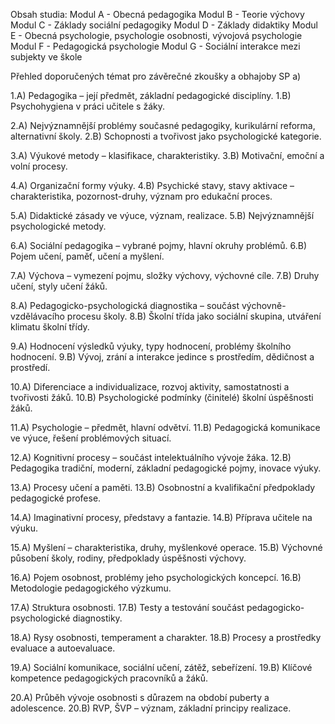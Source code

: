 Obsah studia: 
Modul A - Obecná pedagogika
Modul B - Teorie výchovy
Modul C - Základy sociální pedagogiky
Modul D - Základy didaktiky
Modul E - Obecná psychologie, psychologie osobnosti, vývojová psychologie
Modul F - Pedagogická psychologie
Modul G - Sociální interakce mezi subjekty ve škole

Přehled doporučených témat pro závěrečné zkoušky a obhajoby SP a) 

1.A) Pedagogika – její předmět, základní pedagogické disciplíny.
1.B) Psychohygiena v práci učitele s žáky.

2.A) Nejvýznamnější problémy současné pedagogiky, kurikulární reforma, alternativní školy.
2.B) Schopnosti a tvořivost jako psychologické kategorie.

3.A) Výukové metody – klasifikace, charakteristiky.
3.B) Motivační, emoční a volní procesy.

4.A) Organizační formy výuky.
4.B) Psychické stavy, stavy aktivace – charakteristika, pozornost-druhy, význam pro edukační proces.

5.A) Didaktické zásady ve výuce, význam, realizace.
5.B) Nejvýznamnější psychologické metody.

6.A) Sociální pedagogika – vybrané pojmy, hlavní okruhy problémů.
6.B) Pojem učení, paměť, učení a myšlení.

7.A) Výchova – vymezení pojmu, složky výchovy, výchovné cíle.
7.B) Druhy učení, styly učení žáků.

8.A) Pedagogicko-psychologická diagnostika – součást výchovně-vzdělávacího procesu školy.
8.B) Školní třída jako sociální skupina, utváření klimatu školní třídy.

9.A) Hodnocení výsledků výuky, typy hodnocení, problémy školního hodnocení.
9.B) Vývoj, zrání a interakce jedince s prostředím, dědičnost a prostředí.

10.A) Diferenciace a individualizace, rozvoj aktivity, samostatnosti a tvořivosti žáků.
10.B) Psychologické podmínky (činitelé) školní úspěšnosti žáků.

11.A) Psychologie – předmět, hlavní odvětví.
11.B) Pedagogická komunikace ve výuce, řešení problémových situací.

12.A) Kognitivní procesy – součást intelektuálního vývoje žáka.
12.B) Pedagogika tradiční, moderní, základní pedagogické pojmy, inovace výuky.

13.A) Procesy učení a paměti.
13.B) Osobnostní a kvalifikační předpoklady pedagogické profese.

14.A) Imaginativní procesy, představy a fantazie.
14.B) Příprava učitele na výuku.

15.A) Myšlení – charakteristika, druhy, myšlenkové operace.
15.B) Výchovné působení školy, rodiny, předpoklady úspěšnosti výchovy.

16.A) Pojem osobnost, problémy jeho psychologických koncepcí.
16.B) Metodologie pedagogického výzkumu.

17.A) Struktura osobnosti.
17.B) Testy a testování součást pedagogicko-psychologické diagnostiky.

18.A) Rysy osobnosti, temperament a charakter.
18.B) Procesy a prostředky evaluace a autoevaluace.

19.A) Sociální komunikace, sociální učení, zátěž, sebeřízení.
19.B) Klíčové kompetence pedagogických pracovníků a žáků.

20.A) Průběh vývoje osobnosti s důrazem na období puberty a adolescence.
20.B) RVP, ŠVP – význam, základní principy realizace.
